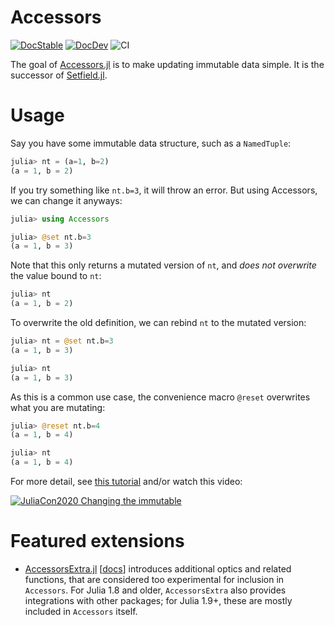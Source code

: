 # Accessors

[![DocStable](https://img.shields.io/badge/docs-stable-blue.svg)](https://juliaobjects.github.io/Accessors.jl/stable/)
[![DocDev](https://img.shields.io/badge/docs-dev-blue.svg)](https://juliaobjects.github.io/Accessors.jl/dev/)
![CI](https://github.com/JuliaObjects/Accessors.jl/workflows/CI/badge.svg)

The goal of [Accessors.jl](https://github.com/JuliaObjects/Accessors.jl) is to make updating immutable data simple.
It is the successor of [Setfield.jl](https://github.com/jw3126/Setfield.jl).

# Usage
Say you have some immutable data structure, such as a `NamedTuple`:
```julia
julia> nt = (a=1, b=2)
(a = 1, b = 2)

```
If you try something like `nt.b=3`, it will throw an error. But 
using Accessors, we can change it anyways:
```julia
julia> using Accessors

julia> @set nt.b=3
(a = 1, b = 3)
```

Note that this only returns a mutated version of `nt`, and *does not overwrite* the 
value bound to `nt`:
```julia
julia> nt
(a = 1, b = 2)
```

To overwrite the old definition, we can rebind `nt` to the mutated version:
```julia
julia> nt = @set nt.b=3
(a = 1, b = 3)

julia> nt
(a = 1, b = 3)
```

As this is a common use case, the convenience macro `@reset` overwrites what you are mutating:
```julia
julia> @reset nt.b=4
(a = 1, b = 4)

julia> nt
(a = 1, b = 4)
```

For more detail, see [this tutorial](https://juliaobjects.github.io/Accessors.jl/stable/getting_started/) and/or watch this video:

[![JuliaCon2020 Changing the immutable](https://img.youtube.com/vi/vkAOYeTpLg0/0.jpg)](https://youtu.be/vkAOYeTpLg0 "Changing the immutable")

# Featured extensions

- [AccessorsExtra.jl](https://gitlab.com/aplavin/AccessorsExtra.jl) [[docs](https://aplavin.github.io/AccessorsExtra.jl/test/notebook.html)] introduces additional optics and related functions, that are considered too experimental for inclusion in `Accessors`. For Julia 1.8 and older, `AccessorsExtra` also provides integrations with other packages; for Julia 1.9+, these are mostly included in `Accessors` itself.
